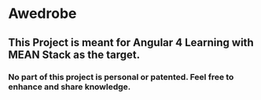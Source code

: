 # Awedrobe
## This Project is meant for Angular 4 Learning with MEAN Stack as the target.

### No part of this project is personal or patented. Feel free to enhance and share knowledge.
